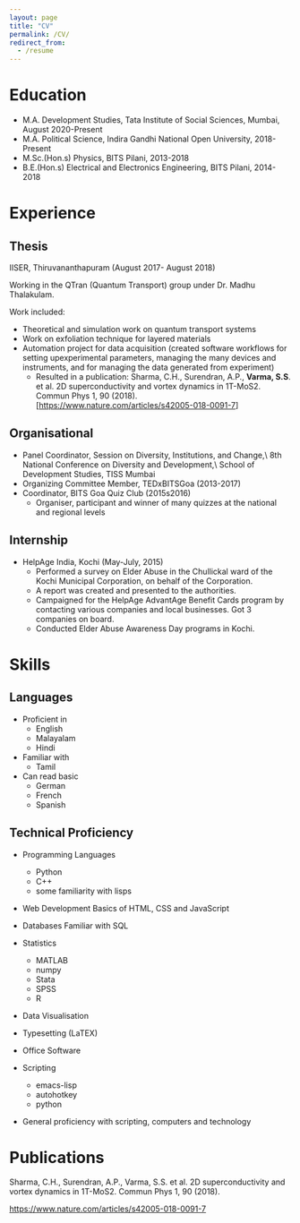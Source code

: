 ```yaml
---
layout: page
title: "CV"
permalink: /CV/
redirect_from:
  - /resume
---
```


Education
=========
*  M.A. Development Studies, Tata Institute of Social Sciences, Mumbai, August 2020-Present
*  M.A. Political Science, Indira Gandhi National Open University, 2018-Present
*  M.Sc.(Hon.s) Physics, BITS Pilani, 2013-2018
*  B.E.(Hon.s) Electrical and Electronics Engineering, BITS Pilani, 2014-2018

Experience
======

Thesis
------
  IISER, Thiruvananthapuram (August 2017- August 2018)

  Working in the QTran (Quantum Transport) group under Dr.  Madhu Thalakulam.

  Work included:
  - Theoretical and simulation work on quantum transport systems
  - Work on exfoliation technique for layered materials
  - Automation project for data acquisition (created software workflows for setting upexperimental parameters, managing the many devices and instruments, and for managing the data generated from experiment)
    - Resulted in a publication: Sharma, C.H., Surendran, A.P., **Varma, S.S**. et al. 2D superconductivity and vortex dynamics in 1T-MoS2. Commun Phys 1, 90 (2018). [<https://www.nature.com/articles/s42005-018-0091-7>]


Organisational
--------------
* Panel Coordinator, Session on Diversity, Institutions, and Change,\\
8th National Conference on Diversity and Development,\\
School of Development Studies, TISS Mumbai
* Organizing Committee Member, TEDxBITSGoa (2013-2017)
* Coordinator, BITS Goa Quiz Club (2015s2016)
  - Organiser, participant and winner of many quizzes at the national and regional levels

	
Internship
----------
* HelpAge India, Kochi (May-July, 2015)
   - Performed a survey on Elder Abuse in the Chullickal ward of the Kochi Municipal Corporation, on behalf of the Corporation.
   - A report was created and presented to the authorities.
   - Campaigned for the HelpAge AdvantAge Benefit Cards program by contacting various companies and local businesses. Got 3 companies on board.
   - Conducted Elder Abuse Awareness Day programs in Kochi.

Skills
======

Languages
---------
* Proficient in
  - English
  - Malayalam
  - Hindi
* Familiar with
   - Tamil
* Can read basic
   - German
   - French
   - Spanish

Technical Proficiency
---------------------
* Programming Languages
  - Python
  - C++
  - some familiarity with lisps
* Web Development
  Basics of HTML, CSS and JavaScript
* Databases
  Familiar with SQL
* Statistics
  - MATLAB
  - numpy
  - Stata
  - SPSS
  - R
* Data Visualisation
* Typesetting (LaTEX)
* Office Software

* Scripting
  - emacs-lisp
  - autohotkey
  - python

* General proficiency with scripting, computers and technology

Publications
======
Sharma, C.H., Surendran, A.P., Varma, S.S. et al. 2D superconductivity and vortex dynamics in 1T-MoS2. Commun Phys 1, 90 (2018).

<https://www.nature.com/articles/s42005-018-0091-7>
 



